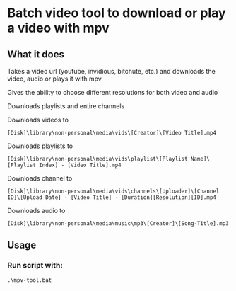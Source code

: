 # Batch video tool to download or play a video with mpv

## What it does
Takes a video url (youtube, invidious, bitchute, etc.) and downloads the video, audio or plays it with mpv

Gives the ability to choose different resolutions for both video and audio

Downloads playlists and entire channels

Downloads videos to 
```
[Disk]\library\non-personal\media\vids\[Creator]\[Video Title].mp4
```

Downloads playlists to
```
[Disk]\library\non-personal\media\vids\playlist\[Playlist Name]\[Playlist Index] - [Video Title].mp4
```

Downloads channel to
```
[Disk]\library\non-personal\media\vids\channels\[Uploader]\[Channel ID]\[Upload Date] - [Video Title] - [Duration][Resolution][ID].mp4
```
Downloads audio to 
```
[Disk]\library\non-personal\media\music\mp3\[Creator]\[Song-Title].mp3
```

## Usage

### Run script with:
  ```
  .\mpv-tool.bat
  ```
